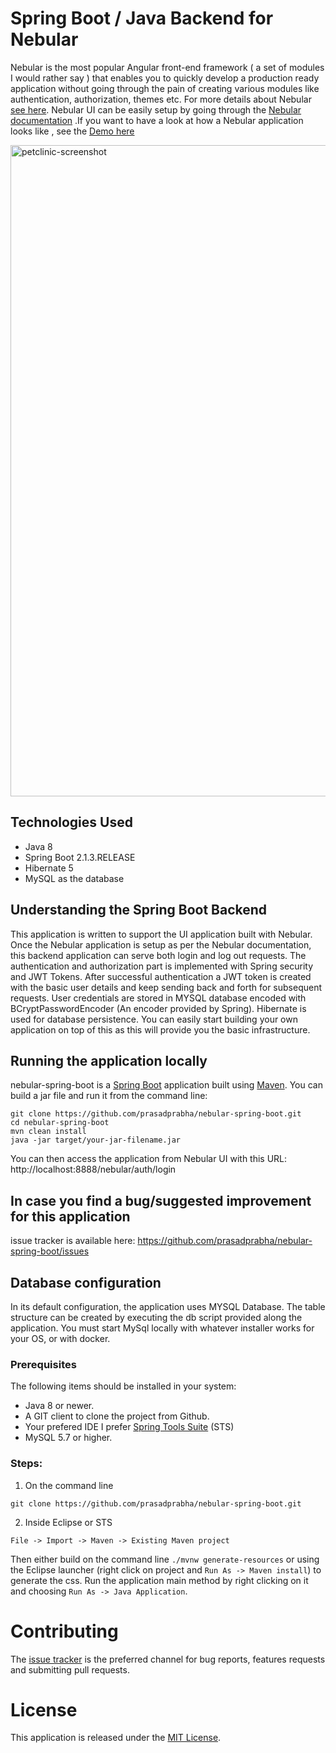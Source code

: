 # Spring Boot / Java Backend for Nebular 

Nebular is the most popular Angular front-end framework ( a set of modules I would rather say ) that enables you to quickly develop a production ready application without going through the pain of creating various modules like authentication, authorization, themes etc. For more details about Nebular
<a href="https://akveo.github.io/nebular/docs/getting-started/what-is-nebular#what-is-nebular">see here</a>. Nebular UI can be easily setup by going through the  <a href="https://akveo.github.io/nebular/docs/guides/install-based-on-starter-kit#install-based-on-starter-kit">Nebular documentation</a>
.If you want to have a look at how a Nebular application looks like , see the <a href="http://akveo.com/ngx-admin/?utm_source=nebular_documentation&utm_medium=demo_button">Demo here</a>

<img width="1042" alt="petclinic-screenshot" src="https://github.com/prasadprabha/nebular-spring-boot/blob/master/NebularUI.png">

## Technologies Used

* Java 8
* Spring Boot 2.1.3.RELEASE
* Hibernate 5
* MySQL as the database

## Understanding the Spring Boot Backend

This application is written to support the UI application built with Nebular. Once the Nebular application is setup as per the Nebular documentation, this backend
application can serve both login and log out requests. The authentication and authorization part is implemented with Spring security and JWT Tokens. After successful authentication a JWT token is created with the basic user details and keep sending back and forth for subsequent requests. User credentials are stored in MYSQL database encoded with BCryptPasswordEncoder (An encoder provided by Spring). Hibernate is used for database persistence. You can easily start building your own application on top of this as this will provide you the basic infrastructure.


## Running the application locally

nebular-spring-boot is a [Spring Boot](https://spring.io/guides/gs/spring-boot) application built using [Maven](https://spring.io/guides/gs/maven/). You can build a jar file and run it from the command line:


```
git clone https://github.com/prasadprabha/nebular-spring-boot.git
cd nebular-spring-boot
mvn clean install
java -jar target/your-jar-filename.jar
```

You can then access the application from Nebular UI with this URL: http://localhost:8888/nebular/auth/login

## In case you find a bug/suggested improvement for this application
issue tracker is available here: https://github.com/prasadprabha/nebular-spring-boot/issues


## Database configuration

In its default configuration, the application uses MYSQL Database. The table structure can be created by executing the db script provided along the application.
You must start MySql locally with whatever installer works for your OS, or with docker. 


### Prerequisites
The following items should be installed in your system:
* Java 8 or newer.
* A GIT client to clone the project from Github.
* Your prefered IDE 
  I prefer [Spring Tools Suite](https://spring.io/tools) (STS)
* MySQL 5.7 or higher.


### Steps:

1) On the command line
```
git clone https://github.com/prasadprabha/nebular-spring-boot.git
```
2) Inside Eclipse or STS
```
File -> Import -> Maven -> Existing Maven project
```

Then either build on the command line `./mvnw generate-resources` or using the Eclipse launcher (right click on project and `Run As -> Maven install`) to generate the css. Run the application main method by right clicking on it and choosing `Run As -> Java Application`.


# Contributing

The [issue tracker](https://github.com/prasadprabha/nebular-spring-boot/issues) is the preferred channel for bug reports, features requests and submitting pull requests.


# License 

This application is released under the [MIT License](https://opensource.org/licenses/MIT).